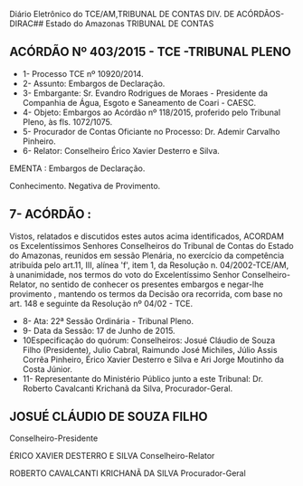 Diário Eletrônico do TCE/AM,TRIBUNAL DE CONTAS DIV. DE ACÓRDÃOS-DIRAC## Estado do Amazonas TRIBUNAL DE CONTAS

## ACÓRDÃO Nº 403/2015 - TCE -TRIBUNAL PLENO

- 1- Processo TCE nº 10920/2014.
- 2- Assunto: Embargos de Declaração.
- 3- Embargante: Sr. Evandro Rodrigues de Moraes - Presidente da Companhia de Água, Esgoto e Saneamento de Coari - CAESC.
- 4-  Objeto: Embargos  ao  Acórdão  nº  118/2015,  proferido  pelo  Tribunal  Pleno,  às  fls. 1072/1075.
- 5- Procurador de Contas Oficiante no Processo: Dr. Ademir Carvalho Pinheiro.
- 6- Relator: Conselheiro Érico Xavier Desterro e Silva.

EMENTA : Embargos de Declaração.

Conhecimento. Negativa de Provimento.

## 7- ACÓRDÃO :

Vistos, relatados e discutidos estes autos acima identificados, ACORDAM os Excelentíssimos Senhores Conselheiros do Tribunal de Contas do Estado do Amazonas, reunidos em sessão Plenária, no exercício da competência atribuída pelo art.11, III, alínea 'f',  item  1,  da  Resolução  n.  04/2002-TCE/AM, à  unanimidade, nos  termos  do  voto  do Excelentíssimo  Senhor  Conselheiro-Relator,  no  sentido  de conhecer os  presentes embargos e negar-lhe provimento , mantendo os termos da Decisão ora recorrida, com base no art. 148 e seguinte da Resolução nº 04/02 - TCE.

- 8- Ata: 22ª Sessão Ordinária - Tribunal Pleno.
- 9- Data da Sessão: 17 de Junho de 2015.
- 10Especificação do quórum: Conselheiros: Josué Cláudio de Souza Filho (Presidente),  Julio  Cabral,  Raimundo  José  Michiles,  Júlio  Assis  Corrêa  Pinheiro,  Érico Xavier Desterro e Silva e Ari Jorge Moutinho da Costa Júnior.
- 11- Representante do Ministério Público junto a este Tribunal: Dr. Roberto Cavalcanti Krichanã da Silva, Procurador-Geral.

## JOSUÉ CLÁUDIO DE SOUZA FILHO

Conselheiro-Presidente

ÉRICO XAVIER DESTERRO E SILVA Conselheiro-Relator

ROBERTO CAVALCANTI KRICHANÃ DA SILVA Procurador-Geral